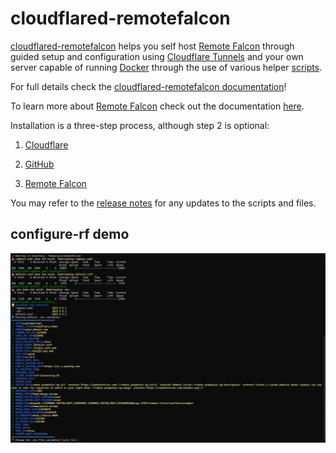 # cloudflared-remotefalcon

[cloudflared-remotefalcon](https://github.com/Ne0n09/cloudflared-remotefalcon/tree/main) helps you self host [Remote Falcon](https://remotefalcon.com/) through guided setup and configuration using [Cloudflare Tunnels](https://developers.cloudflare.com/cloudflare-one/connections/connect-networks/) and your own server capable of running [Docker](https://www.docker.com/) through the use of various helper [scripts](https://ne0n09.github.io/cloudflared-remotefalcon/scripts/).

For full details check the [cloudflared-remotefalcon documentation](https://ne0n09.github.io/cloudflared-remotefalcon/)!

To learn more about [Remote Falcon](https://remotefalcon.com/) check out the documentation [here](https://docs.remotefalcon.com/).

Installation is a three-step process, although step 2 is optional:

1. [Cloudflare](https://ne0n09.github.io/cloudflared-remotefalcon/main/install/cloudflare/)

2. [GitHub](https://ne0n09.github.io/cloudflared-remotefalcon/main/install/github/)

3. [Remote Falcon](https://ne0n09.github.io/cloudflared-remotefalcon/main/install/remotefalcon/#download-and-run-configure-rf-script)

You may refer to the [release notes](https://ne0n09.github.io/cloudflared-remotefalcon/release-notes/) for any updates to the scripts and files.

## configure-rf demo

![Example configure-rf demo](docs/images/slide_show_9_8_25.gif)